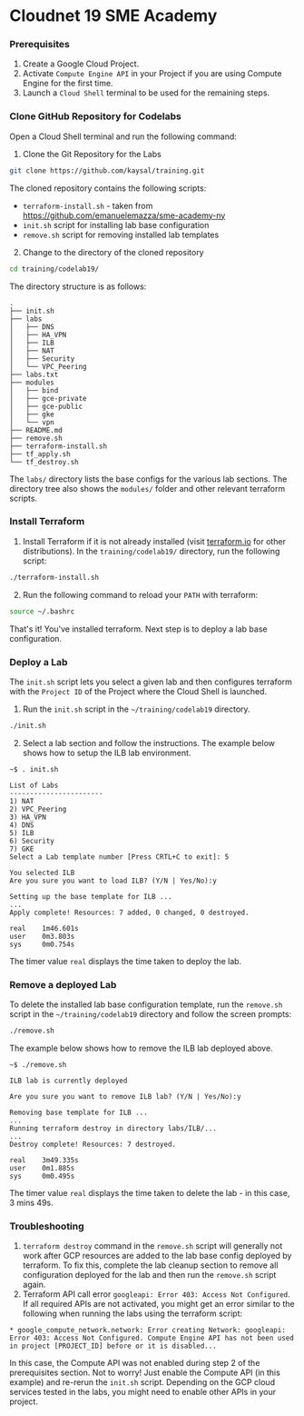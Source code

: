 # Cloudnet 19 SME Academy
### Prerequisites
1. Create a Google Cloud Project.
2. Activate `Compute Engine API` in your Project if you are using Compute Engine for the first time.
3. Launch a `Cloud Shell` terminal to be used for the remaining steps.
### Clone GitHub Repository for Codelabs
Open a Cloud Shell terminal and run the following command:
1. Clone the Git Repository for the Labs
```sh
git clone https://github.com/kaysal/training.git
```
The cloned repository contains the following scripts:
- `terraform-install.sh` - taken from https://github.com/emanuelemazza/sme-academy-ny
- `init.sh` script for installing lab base configuration
- `remove.sh` script for removing installed lab templates

2. Change to the directory of the cloned repository
```sh
cd training/codelab19/
```
The directory structure is as follows:
```
.
├── init.sh
├── labs
│   ├── DNS
│   ├── HA_VPN
│   ├── ILB
│   ├── NAT
│   ├── Security
│   └── VPC_Peering
├── labs.txt
├── modules
│   ├── bind
│   ├── gce-private
│   ├── gce-public
│   ├── gke
│   └── vpn
├── README.md
├── remove.sh
├── terraform-install.sh
├── tf_apply.sh
└── tf_destroy.sh

```
The `labs/` directory lists the base configs for the various lab sections. The directory tree also shows the `modules/` folder and other relevant terraform scripts.

### Install Terraform
1. Install Terraform if it is not already installed (visit [terraform.io](https://terraform.io) for other distributions).
In the `training/codelab19/` directory, run the following script:

```sh
./terraform-install.sh
```
2. Run the following command to reload your `PATH` with terraform:
```sh
source ~/.bashrc
```
That's it! You've installed terraform.
Next step is to deploy a lab base configuration.
### Deploy a Lab
The `init.sh` script lets you select a given lab and then configures terraform with the `Project ID` of the Project where the Cloud Shell is launched.
1. Run the `init.sh` script in the `~/training/codelab19` directory.
```sh
./init.sh
```
2. Select a lab section and follow the instructions. The example below shows how to setup the ILB lab environment.
```
~$ . init.sh

List of Labs
-----------------------
1) NAT
2) VPC_Peering
3) HA_VPN
4) DNS
5) ILB
6) Security
7) GKE
Select a Lab template number [Press CRTL+C to exit]: 5

You selected ILB
Are you sure you want to load ILB? (Y/N | Yes/No):y

Setting up the base template for ILB ...
...
Apply complete! Resources: 7 added, 0 changed, 0 destroyed.

real    1m46.601s
user    0m3.803s
sys     0m0.754s
```
The timer value `real` displays the time taken to deploy the lab.

### Remove a deployed Lab
To delete the installed lab base configuration template, run the `remove.sh` script in the `~/training/codelab19` directory and follow the screen prompts:
```sh
./remove.sh
```
The example below shows how to remove the ILB lab deployed above.
```
~$ ./remove.sh

ILB lab is currently deployed

Are you sure you want to remove ILB lab? (Y/N | Yes/No):y

Removing base template for ILB ...
...
Running terraform destroy in directory labs/ILB/...
...
Destroy complete! Resources: 7 destroyed.

real    3m49.335s
user    0m1.885s
sys     0m0.495s

```
The timer value `real` displays the time taken to delete the lab - in this case, 3 mins 49s.

### Troubleshooting
1. `terraform destroy` command in the `remove.sh` script will generally not work after GCP resources are added to the lab base config deployed by terraform. To fix this, complete the lab cleanup section to remove all configuration deployed for the lab and then run the `remove.sh` script again.
2. Terraform API call error `googleapi: Error 403: Access Not Configured`.
If all required APIs are not activated, you might get an error similar to the following when running the labs using the terraform script:
```
* google_compute_network.network: Error creating Network: googleapi: Error 403: Access Not Configured. Compute Engine API has not been used in project [PROJECT_ID] before or it is disabled...
```
In this case, the Compute API was not enabled during step 2 of the prerequisites section. Not to worry! Just enable the Compute API (in this example) and re-rerun the `init.sh` script. Depending on the GCP cloud services tested in the labs, you might need to enable other APIs in your project.

